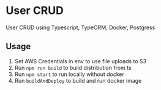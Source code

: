 # User CRUD

User CRUD using Typescript, TypeORM, Docker, Postgress

## Usage

1. Set AWS Credentials in env to use file uploads to S3
2. Run `npm run build` to build distribution from ts
3. Run `npm start` to run locally without docker
4. Run `buildAndDeploy` to build and run docker image

